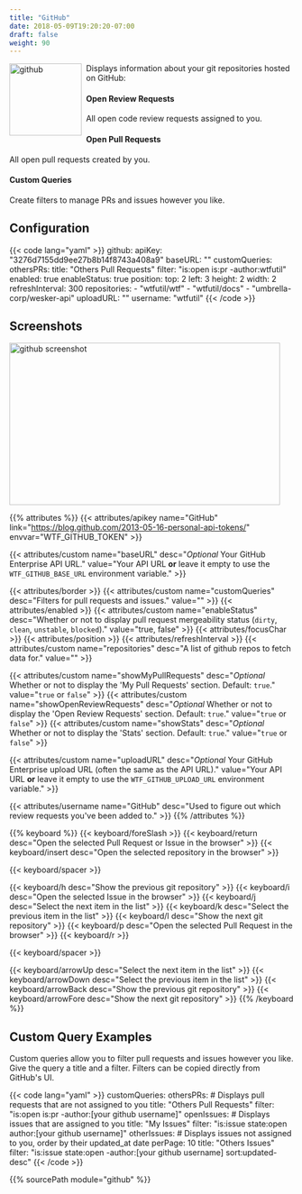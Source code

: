 ```yaml
---
title: "GitHub"
date: 2018-05-09T19:20:20-07:00
draft: false
weight: 90
---
```


<img src="/imgs/services/github.png" width="128" height="128" alt="github" title="github" style="float: left; padding-right: 8px;" />

Displays information about your git repositories hosted on GitHub:

#### Open Review Requests

All open code review requests assigned to you.

#### Open Pull Requests

All open pull requests created by you.

#### Custom Queries

Create filters to manage PRs and issues however you like.

## Configuration

{{< code lang="yaml" >}}
github:
  apiKey: "3276d7155dd9ee27b8b14f8743a408a9"
  baseURL: ""
  customQueries:
    othersPRs:
      title: "Others Pull Requests"
      filter: "is:open is:pr -author:wtfutil"
  enabled: true
  enableStatus: true
  position:
    top: 2
    left: 3
    height: 2
    width: 2
  refreshInterval: 300
  repositories:
    - "wtfutil/wtf"
    - "wtfutil/docs"
    - "umbrella-corp/wesker-api"
  uploadURL: ""
  username: "wtfutil"
{{< /code >}}

## Screenshots

<img class="screenshot" src="/imgs/modules/github.png" width="480" height="288" alt="github screenshot" />

{{% attributes %}}
  {{< attributes/apikey name="GitHub" link="https://blog.github.com/2013-05-16-personal-api-tokens/" envvar="WTF_GITHUB_TOKEN" >}}

  {{< attributes/custom name="baseURL" desc="_Optional_ Your GitHub Enterprise API URL." value="Your API URL **or** leave it empty to use the `WTF_GITHUB_BASE_URL` environment variable." >}}

  {{< attributes/border >}}
  {{< attributes/custom name="customQueries" desc="Filters for pull requests and issues." value="" >}}
  {{< attributes/enabled >}}
  {{< attributes/custom name="enableStatus" desc="Whether or not to display pull request mergeability status (`dirty`, `clean`, `unstable`, `blocked`)." value="true, false" >}}
  {{< attributes/focusChar >}}
  {{< attributes/position >}}
  {{< attributes/refreshInterval >}}
  {{< attributes/custom name="repositories" desc="A list of github repos to fetch data for." value="" >}}

  {{< attributes/custom name="showMyPullRequests" desc="_Optional_ Whether or not to display the 'My Pull Requests' section. Default: `true`." value="`true` or `false`" >}}
  {{< attributes/custom name="showOpenReviewRequests" desc="_Optional_ Whether or not to display the 'Open Review Requests' section. Default: `true`." value="`true` or `false`" >}}
  {{< attributes/custom name="showStats" desc="_Optional_ Whether or not to display the 'Stats' section. Default: `true`." value="`true` or `false`" >}}

  {{< attributes/custom name="uploadURL" desc="_Optional_ Your GitHub Enterprise upload URL (often the same as the API URL)." value="Your API URL **or** leave it empty to use the `WTF_GITHUB_UPLOAD_URL` environment variable." >}}

  {{< attributes/username name="GitHub" desc="Used to figure out which review requests you've been added to." >}}
{{% /attributes %}}

{{% keyboard %}}
  {{< keyboard/foreSlash >}}
  {{< keyboard/return desc="Open the selected Pull Request or Issue in the browser" >}}
  {{< keyboard/insert desc="Open the selected repository in the browser" >}}

  {{< keyboard/spacer >}}

  {{< keyboard/h desc="Show the previous git repository" >}}
  {{< keyboard/i desc="Open the selected Issue in the browser" >}}
  {{< keyboard/j desc="Select the next item in the list" >}}
  {{< keyboard/k desc="Select the previous item in the list" >}}
  {{< keyboard/l desc="Show the next git repository" >}}
  {{< keyboard/p desc="Open the selected Pull Request in the browser" >}}
  {{< keyboard/r >}}

  {{< keyboard/spacer >}}

  {{< keyboard/arrowUp desc="Select the next item in the list" >}}
  {{< keyboard/arrowDown desc="Select the previous item in the list" >}}
  {{< keyboard/arrowBack desc="Show the previous git repository" >}}
  {{< keyboard/arrowFore desc="Show the next git repository" >}}
{{% /keyboard %}}

## Custom Query Examples

Custom queries allow you to filter pull requests and issues however you like. Give the query a 
title and a filter. Filters can be copied directly from GitHub's UI.

{{< code lang="yaml" >}}
customQueries:
  othersPRs:
    # Displays pull requests that are not assigned to you
    title: "Others Pull Requests"
    filter: "is:open is:pr -author:[your github username]"
  openIssues:
    # Displays issues that are assigned to you
    title: "My Issues"
    filter: "is:issue state:open author:[your github username]"
  otherIssues:
    # Displays issues not assigned to you, order by their updated_at date
    perPage: 10
    title: "Others Issues"
    filter: "is:issue state:open -author:[your github username] sort:updated-desc"
{{< /code >}}

{{% sourcePath module="github" %}}
